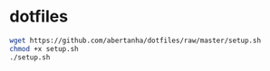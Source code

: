 # dotfiles

```sh
wget https://github.com/abertanha/dotfiles/raw/master/setup.sh
chmod +x setup.sh
./setup.sh
```
